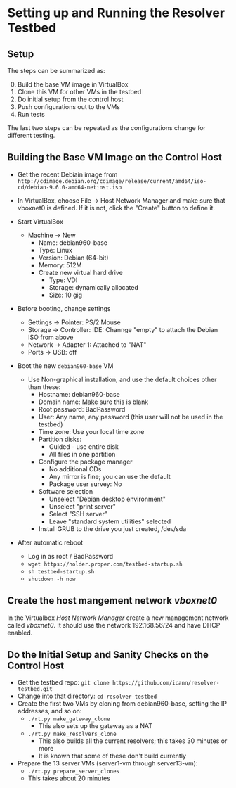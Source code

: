 # Setting up and Running the Resolver Testbed

## Setup

The steps can be summarized as:

0. Build the base VM image in VirtualBox
0. Clone this VM for other VMs in the testbed
0. Do initial setup from the control host
0. Push configurations out to the VMs
0. Run tests

The last two steps can be repeated as the configurations change for different testing.

## Building the Base VM Image on the Control Host

* Get the recent Debiain image from `http://cdimage.debian.org/cdimage/release/current/amd64/iso-cd/debian-9.6.0-amd64-netinst.iso`

* In VirtualBox, choose File &rarr; Host Network Manager and make sure that vboxnet0 is defined. If it is not,
click the "Create" button to define it.

* Start VirtualBox
	* Machine &rarr; New
		* Name: debian960-base
		* Type: Linux
		* Version: Debian (64-bit)
		* Memory: 512M
		* Create new virtual hard drive
			* Type: VDI
			* Storage: dynamically allocated
			* Size: 10 gig

* Before booting, change settings
	* Settings &rarr; Pointer: PS/2 Mouse
	* Storage &rarr; Controller: IDE: Channge "empty" to attach the Debian ISO from above
	* Network &rarr; Adapter 1: Attached to "NAT"
	* Ports &rarr; USB: off

* Boot the new `debian960-base` VM
	* Use Non-graphical installation, and use the default choices other than these:
		* Hostname: debian960-base
		* Domain name: Make sure this is blank
		* Root password: BadPassword
		* User: Any name, any password (this user will not be used in the testbed)
		* Time zone: Use your local time zone
		* Partition disks:
			* Guided - use entire disk
			* All files in one partition
		* Configure the package manager
			* No additional CDs
			* Any mirror is fine; you can use the default
			* Package user survey: No
		* Software selection
			* Unselect "Debian desktop environment"
			* Unselect "print server"
			* Select "SSH server"
			* Leave "standard system utilities" selected
		* Install GRUB to the drive you just created, /dev/sda

* After automatic reboot
	* Log in as root / BadPassword
	* `wget https://holder.proper.com/testbed-startup.sh`
	* `sh testbed-startup.sh`
	* `shutdown -h now`

## Create the host mangement network _vboxnet0_

In the Virtualbox _Host Network Manager_ create a new management network called _vboxnet0_. It should use the network 192.168.56/24 and have DHCP enabled.

## Do the Initial Setup and Sanity Checks on the Control Host

* Get the testbed repo: `git clone https://github.com/icann/resolver-testbed.git`
* Change into that directory: `cd resolver-testbed`
* Create the first two VMs by cloning from debian960-base, setting the IP addresses, and so on:
	* `./rt.py make_gateway_clone`
		* This also sets up the gateway as a NAT
	* `./rt.py make_resolvers_clone`
		* This also builds all the current resolvers; this takes 30 minutes or more
		* It is known that some of these don't build currently
* Prepare the 13 server VMs (server1-vm through server13-vm):
	* `./rt.py prepare_server_clones`
	* This takes about 20 minutes


